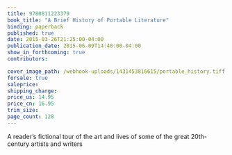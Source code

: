 ```yaml
---
title: 9780811223379
book_title: "A Brief History of Portable Literature"
binding: paperback
published: true
date: 2015-03-26T21:25:00-04:00
publication_date: 2015-06-09T14:40:00-04:00
show_in_forthcoming: true
contributors:

cover_image_path: /webhook-uploads/1431453816615/portable_history.tiff
forsale: true
saleprice:
shipping_charge:
price_us: 14.95
price_cn: 16.95
trim_size:
page_count: 128
---
```

A reader’s fictional tour of the art and lives of some of the great 20th-century artists and writers

